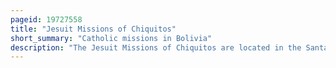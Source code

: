 ```yaml
---
pageid: 19727558
title: "Jesuit Missions of Chiquitos"
short_summary: "Catholic missions in Bolivia"
description: "The Jesuit Missions of Chiquitos are located in the Santa Cruz Department in eastern Bolivia. Collectively six of these former Missions were designated as a World Heritage Site by Unesco in 1990. The Missions were founded in the 17th and 18th Centuries by Jesuits as Reductions or Reductions of Indios to convert local Tribes to Christianity in a unique Fusion of european and amerindian cultural Influences."
---
```

